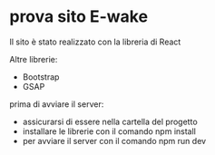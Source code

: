 # prova sito E-wake

Il sito è stato realizzato con la libreria di React

Altre librerie:
- Bootstrap
- GSAP

prima di avviare il server:

- assicurarsi di essere nella cartella del progetto
- installare le librerie con il comando npm install
- per avviare il server con il comando npm run dev
